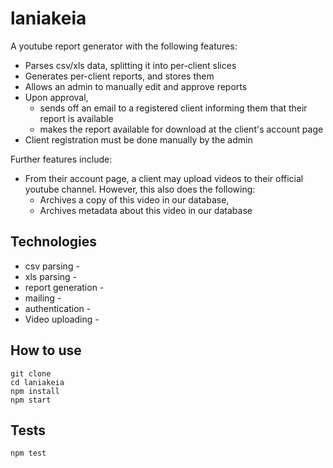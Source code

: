 # laniakeia

A youtube report generator with the following features:
 * Parses csv/xls data, splitting it into per-client slices
 * Generates per-client reports, and stores them
 * Allows an admin to manually edit and approve reports
 * Upon approval,
 	* sends off an email to a registered client informing them that their report is available
 	* makes the report available for download at the client's account page
 * Client registration must be done manually by the admin

Further features include:
 * From their account page, a client may upload videos to their official youtube channel. However, this also does the following:
 	* Archives a copy of this video in our database,
 	* Archives metadata about this video in our database

## Technologies

 * csv parsing -
 * xls parsing -
 * report generation -
 * mailing -
 * authentication -
 * Video uploading -

## How to use
```
git clone
cd laniakeia
npm install
npm start
```

## Tests
```
npm test
```